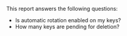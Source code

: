 This report answers the following questions:

- Is automatic rotation enabled on my keys?
- How many keys are pending for deletion?
